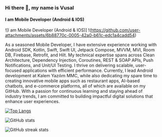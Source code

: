 ### Hi there 👋, my name is Vusal
#### I am Mobile Developer (Android & IOS)
![I am Mobile Developer (Android & IOS)] !(https://github.com/user-attachments/assets/6b88770c-0005-42a0-b61c-edc1a4cadd54)


As a seasoned Mobile Developer, I have extensive experience working with Android SDK, Kotlin, Swift, Swift UI, Jetpack Compose, MVVM, MVI, Room DB, Firebase, Retrofit, and Hilt. My technical expertise spans across Clean Architecture, Dependency Injection, Coroutines, REST & SOAP APIs, Push Notifications, and Unit/UI Testing. I thrive on delivering scalable, user-focused applications with efficient performance.
Currently, I lead Android development at Kalem Yazılım MMC, while also dedicating my spare time to creating innovative mobile apps such as restaurant apps, AI-based chatbots, and e-commerce platforms, all of which are available on my GitHub.
With a passion for continuous learning and staying ahead of industry trends, I am committed to building impactful digital solutions that enhance user experiences.


[![Top Langs](https://github-readme-stats.vercel.app/api/top-langs/?username=islamzadavusal)](https://github.com/anuraghazra/github-readme-stats)

![GitHub stats](https://github-readme-stats.vercel.app/api?username=islamzadavusal&show_icons=true)  

![GitHub streak stats](https://streak-stats.demolab.com/?user=islamzadavusal)  

